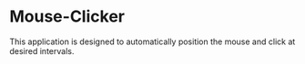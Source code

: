 # Mouse-Clicker
This application is designed to automatically position the mouse and click at desired intervals.
